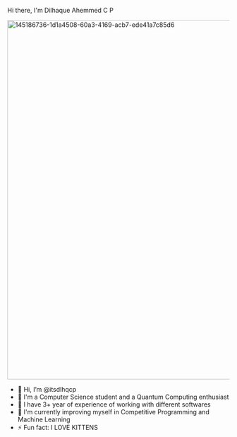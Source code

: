 Hi there, I'm Dilhaque Ahemmed C P

<img width="813" alt="145186736-1d1a4508-60a3-4169-acb7-ede41a7c85d6" src="https://github.com/itsdlhqcp/itsdlhqcp/assets/95963252/73d58c9f-8873-4587-bf3f-f0aa152085ba">



- 👋 Hi, I’m @itsdlhqcp
- 👋 I'm a Computer Science student and a Quantum Computing enthusiast
- 🔭 I have 3+ year of experience of working with different softwares
- 🌱 I'm currently improving myself in Competitive Programming and Machine Learning
- ⚡ Fun fact: I LOVE KITTENS


<!---
itsdlhqcp/itsdlhqcp is a ✨ special ✨ repository because its `README.md` (this file) appears on your GitHub profile.
You can click the Preview link to take a look at your changes.
--->
